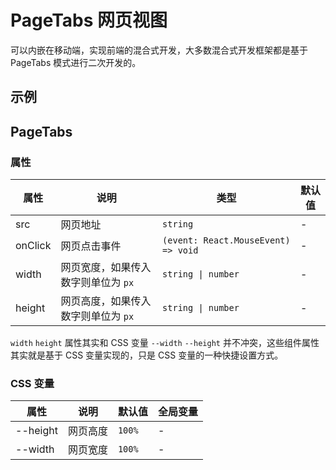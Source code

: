 # PageTabs 网页视图

可以内嵌在移动端，实现前端的混合式开发，大多数混合式开发框架都是基于 PageTabs 模式进行二次开发的。

## 示例

<code src="./demos/demo1.tsx"></code>

<code src="./demos/demo2.tsx"></code>

## PageTabs

### 属性

| 属性    | 说明                                | 类型                                | 默认值 |
| ------- | ----------------------------------- | ----------------------------------- | ------ |
| src     | 网页地址                            | `string`                            | -      |
| onClick | 网页点击事件                        | `(event: React.MouseEvent) => void` | -      |
| width   | 网页宽度，如果传入数字则单位为 `px` | `string \| number`                  | -      |
| height  | 网页高度，如果传入数字则单位为 `px` | `string \| number`                  | -      |

`width` `height` 属性其实和 CSS 变量 `--width` `--height` 并不冲突，这些组件属性其实就是基于 CSS 变量实现的，只是 CSS 变量的一种快捷设置方式。

### CSS 变量

| 属性     | 说明     | 默认值 | 全局变量 |
| -------- | -------- | ------ | -------- |
| --height | 网页高度 | `100%` | -        |
| --width  | 网页宽度 | `100%` | -        |
